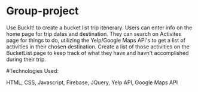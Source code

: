 # Group-project

Use BuckIt! to create a bucket list trip itenerary. Users can enter info on the home page for trip dates and destination. They can search on Activites page for things to do, utilizing the Yelp/Google Maps API's to get a list of activities in their chosen destination. Create a list of those activities on the BucketList page to keep track of what they have and havn't accomplished during their trip.


#Technologies Used: 

HTML, CSS, Javascript, Firebase, JQuery, Yelp API, Google Maps API
